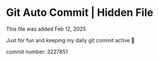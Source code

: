 # Git Auto Commit | Hidden File

This file was added Feb 12, 2025

Just for fun and keeping my daily git commit active 🤪

commit number: 3227851
